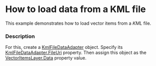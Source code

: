 # How to load data from a KML file


<p>This example demonstrates how to load vector items from a <em>KML </em>file.<em><br /></em></p>


<h3>Description</h3>

For this, create a <a href="https://documentation.devexpress.com/#WindowsForms/clsDevExpressXtraMapKmlFileDataAdaptertopic">KmlFileDataAdapter</a>&nbsp;object. Specify its <a href="https://documentation.devexpress.com/#WindowsForms/DevExpressXtraMapKmlFileDataAdapter_FileUritopic">KmlFileDataAdapter.FileUri</a>&nbsp;property. Then assign this object as the <a href="https://documentation.devexpress.com/#WindowsForms/DevExpressXtraMapVectorItemsLayer_Datatopic">VectorItemsLayer.Data</a>&nbsp;property value.

<br/>


